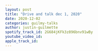 ```yaml
---
layout: post
title: "Drive and talk dec 1, 2020"
date: 2020-12-02
categories: guilmy-talks
author: justin-guilmette
spotify_track_id: 2G684jKFk3z896bnv91wBy
youtube_video_id: 
apple_track_id: 
---
```

